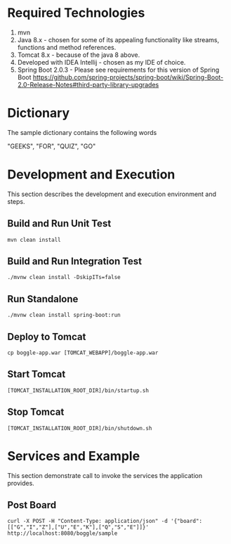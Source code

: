 # Required Technologies
1. mvn
2. Java 8.x - chosen for some of its appealing functionality like streams, functions and method references. 
3. Tomcat 8.x - because of the java 8 above.
4. Developed with IDEA Intellij - chosen as my IDE of choice. 
5. Spring Boot 2.0.3 - Please see requirements for this version of Spring Boot 
https://github.com/spring-projects/spring-boot/wiki/Spring-Boot-2.0-Release-Notes#third-party-library-upgrades


# Dictionary

The sample dictionary contains the following words

"GEEKS", "FOR", "QUIZ", "GO"

# Development and Execution

This section describes the development and execution environment and steps.  

## Build and Run Unit Test

```
mvn clean install
```

## Build and Run Integration Test

```
./mvnw clean install -DskipITs=false
```

## Run Standalone

```
./mvnw clean install spring-boot:run
```

## Deploy to Tomcat

```
cp boggle-app.war [TOMCAT_WEBAPP]/boggle-app.war
```

## Start Tomcat

```
[TOMCAT_INSTALLATION_ROOT_DIR]/bin/startup.sh
```

## Stop Tomcat

```
[TOMCAT_INSTALLATION_ROOT_DIR]/bin/shutdown.sh
```


# Services and Example

This section demonstrate call to invoke the services the application provides. 

## Post Board

```
curl -X POST -H "Content-Type: application/json" -d '{"board":[["G","I","Z"],["U","E","K"],["Q","S","E"]]}' http://localhost:8080/boggle/sample
```







